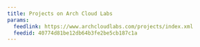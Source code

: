```yaml
---
title: Projects on Arch Cloud Labs
params:
  feedlink: https://www.archcloudlabs.com/projects/index.xml
  feedid: 40774d81be12db64b3fe2be5cb187c1a
---
```

